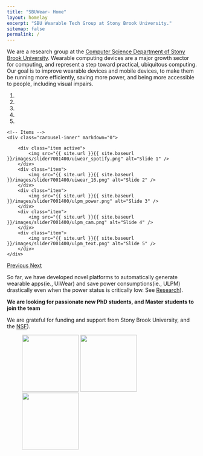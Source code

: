 ```yaml
---
title: "SBUWear- Home"
layout: homelay
excerpt: "SBU Wearable Tech Group at Stony Brook University."
sitemap: false
permalink: /
---
```


We are a research group at the [Computer Science Department of Stony Brook University](https://www.cs.stonybrook.edu). 
Wearable computing devices are a major growth sector for computing, and represent a step toward practical, ubiquitous computing.
Our goal is to improve wearable devices and mobile devices, to make them be running more efficiently, saving more power, and being more accessible to people, including visual impairs.


<div markdown="0" id="carousel" class="carousel slide" data-ride="carousel" data-interval="5000" data-pause="hover" >
    <!-- Menu -->
    <ol class="carousel-indicators">
        <li data-target="#carousel" data-slide-to="0" class="active"></li>
        <li data-target="#carousel" data-slide-to="1"></li>
        <li data-target="#carousel" data-slide-to="2"></li>
        <li data-target="#carousel" data-slide-to="3"></li>
        <li data-target="#carousel" data-slide-to="4"></li>
    </ol>

    <!-- Items -->
    <div class="carousel-inner" markdown="0">

        <div class="item active">
            <img src="{{ site.url }}{{ site.baseurl }}/images/slider7001400/uiwear_spotify.png" alt="Slide 1" />
        </div>
        <div class="item">
            <img src="{{ site.url }}{{ site.baseurl }}/images/slider7001400/uiwear_16.png" alt="Slide 2" />
        </div>
        <div class="item">
            <img src="{{ site.url }}{{ site.baseurl }}/images/slider7001400/ulpm_power.png" alt="Slide 3" />
        </div>
        <div class="item">
            <img src="{{ site.url }}{{ site.baseurl }}/images/slider7001400/ulpm_cam.png" alt="Slide 4" />
        </div>
        <div class="item">
            <img src="{{ site.url }}{{ site.baseurl }}/images/slider7001400/ulpm_text.png" alt="Slide 5" />
        </div>
    </div>
  <a class="left carousel-control" href="#carousel" role="button" data-slide="prev">
    <span class="glyphicon glyphicon-chevron-left" aria-hidden="true"></span>
    <span class="sr-only">Previous</span>
  </a>
  <a class="right carousel-control" href="#carousel" role="button" data-slide="next">
    <span class="glyphicon glyphicon-chevron-right" aria-hidden="true"></span>
    <span class="sr-only">Next</span>
  </a>
</div>




So far, we have developed novel platforms to automatically generate wearable apps(ie., UIWear) and save power consumptions(ie., ULPM) drastically even when the power status is critically low. See [Research](research)).

 **We are  looking for passionate new PhD students, and Master students to join the team** 


We are grateful for funding and support from Stony Brook University, and the [NSF](https://www.nsf.gov/)).

<figure class="fourth">
  <img src="{{ site.url }}{{ site.baseurl }}/images/logopic/sbu-logo.png" style="width: 150px">
  <img src="{{ site.url }}{{ site.baseurl }}/images/logopic/unc-logo.png" style="width: 150px">
  <img src="{{ site.url }}{{ site.baseurl }}/images/logopic/nsf-logo.png" style="width: 150px">
</figure>
